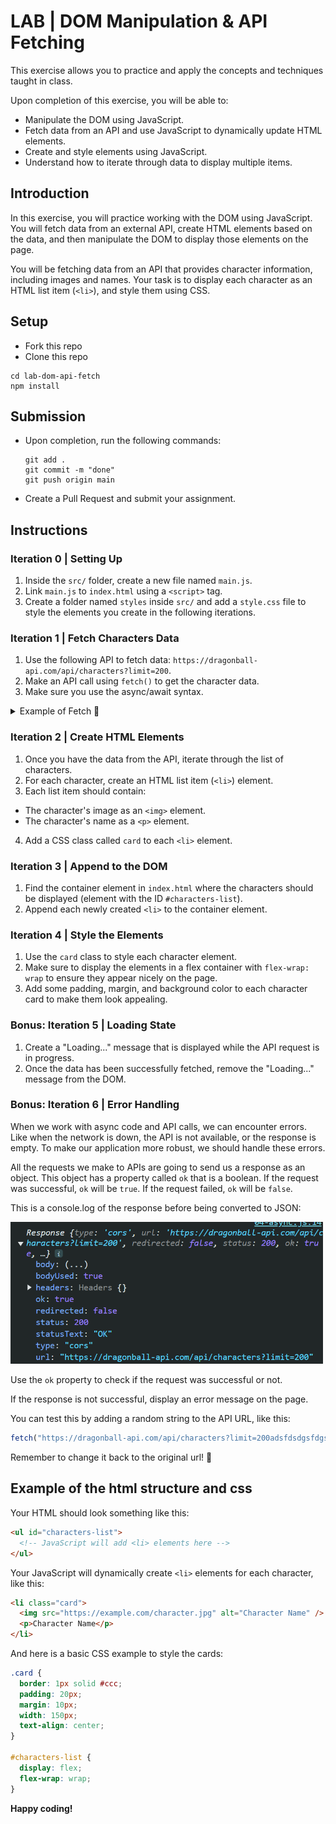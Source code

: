 # LAB | DOM Manipulation & API Fetching

This exercise allows you to practice and apply the concepts and techniques taught in class.

Upon completion of this exercise, you will be able to:

- Manipulate the DOM using JavaScript.
- Fetch data from an API and use JavaScript to dynamically update HTML elements.
- Create and style elements using JavaScript.
- Understand how to iterate through data to display multiple items.

## Introduction

In this exercise, you will practice working with the DOM using JavaScript. You will fetch data from an external API, create HTML elements based on the data, and then manipulate the DOM to display those elements on the page.

You will be fetching data from an API that provides character information, including images and names. Your task is to display each character as an HTML list item (`<li>`), and style them using CSS.

## Setup

- Fork this repo
- Clone this repo

```shell
cd lab-dom-api-fetch
npm install
```

## Submission

- Upon completion, run the following commands:

  ```
  git add .
  git commit -m "done"
  git push origin main
  ```

- Create a Pull Request and submit your assignment.

## Instructions

### Iteration 0 | Setting Up

1. Inside the `src/` folder, create a new file named `main.js`.
2. Link `main.js` to `index.html` using a `<script>` tag.
3. Create a folder named `styles` inside `src/` and add a `style.css` file to style the elements you create in the following iterations.

### Iteration 1 | Fetch Characters Data

1. Use the following API to fetch data: `https://dragonball-api.com/api/characters?limit=200`.
2. Make an API call using `fetch()` to get the character data.
3. Make sure you use the async/await syntax.

<details>
  <summary>Example of Fetch 🙈</summary>

Here is an example of how you can use the `fetch` API to get data from an external source:

```javascript
async function fetchData() {
  const response = await fetch("https://example-api.com/characters");
  const data = await response.json();
  console.log(data);
  // Process the data here
}

fetchData();
```

</details>

### Iteration 2 | Create HTML Elements

1. Once you have the data from the API, iterate through the list of characters.
2. For each character, create an HTML list item (`<li>`) element.
3. Each list item should contain:

- The character's image as an `<img>` element.
- The character's name as a `<p>` element.

4. Add a CSS class called `card` to each `<li>` element.

### Iteration 3 | Append to the DOM

1. Find the container element in `index.html` where the characters should be displayed (element with the ID `#characters-list`).
2. Append each newly created `<li>` to the container element.

### Iteration 4 | Style the Elements

1. Use the `card` class to style each character element.
2. Make sure to display the elements in a flex container with `flex-wrap: wrap` to ensure they appear nicely on the page.
3. Add some padding, margin, and background color to each character card to make them look appealing.

### Bonus: Iteration 5 | Loading State

1. Create a "Loading..." message that is displayed while the API request is in progress.
2. Once the data has been successfully fetched, remove the "Loading..." message from the DOM.

### Bonus: Iteration 6 | Error Handling

When we work with async code and API calls, we can encounter errors. Like when the network is down, the API is not available, or the response is empty. To make our application more robust, we should handle these errors.

All the requests we make to APIs are going to send us a response as an object. This object has a property called `ok` that is a boolean. If the request was successful, `ok` will be `true`. If the request failed, `ok` will be `false`.

This is a console.log of the response before being converted to JSON:

<img src="./image.png" width="500px" />

Use the `ok` property to check if the request was successful or not.

If the response is not successful, display an error message on the page.

You can test this by adding a random string to the API URL, like this:

```javascript
fetch("https://dragonball-api.com/api/characters?limit=200adsfdsdgsfdgsd")
```

Remember to change it back to the original url! 🤪

## Example of the html structure and css

Your HTML should look something like this:

```html
<ul id="characters-list">
  <!-- JavaScript will add <li> elements here -->
</ul>
```

Your JavaScript will dynamically create `<li>` elements for each character, like this:

```html
<li class="card">
  <img src="https://example.com/character.jpg" alt="Character Name" />
  <p>Character Name</p>
</li>
```

And here is a basic CSS example to style the cards:

```css
.card {
  border: 1px solid #ccc;
  padding: 20px;
  margin: 10px;
  width: 150px;
  text-align: center;
}

#characters-list {
  display: flex;
  flex-wrap: wrap;
}
```

**Happy coding!**
